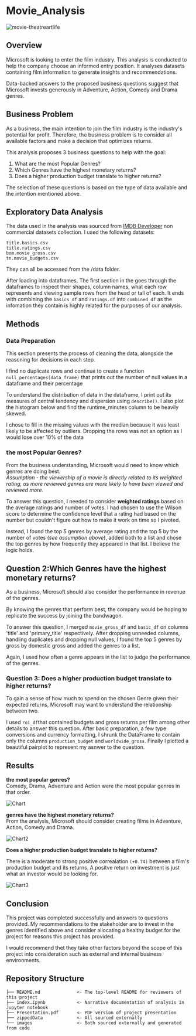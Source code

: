# Movie_Analysis



![movie-theatreartlife](images/movie-theatreartlife.gif"segment")



## Overview
Microsoft is looking to enter the film industry. This analysis is conducted to help the company choose an informed entry position. It analyses datasets containing film information to generate insights and recommendations. 

Data-backed answers to the proposed business questions suggest that Microsoft invests generously in Adventure, Action, Comedy and Drama genres.



## Business Problem
As a business, the main intention to join the film industry is the industry's potential for profit. Therefore, the business problem is to consider all available factors and make a decision that optimizes returns. 

This analysis proposes 3 business questions to help with the goal:
1. What are the most Popular Genres? 
2. Which Genres have the highest monetary returns?
3. Does a higher production budget translate to higher returns?

The selection of these questions is based on the type of data available and the intention mentioned above. 


## Exploratory Data Analysis
The data used in the analysis was sourced from [IMDB Developer](https://developer.imdb.com/non-commercial-datasets/) non commercial datasets collection. I used the following datasets:

 ```
title.basics.csv
title.ratings.csv
bom.movie_gross.csv
tn.movie_budgets.csv
```
They can all be accessed from the /data folder.


After loading into dataframes, The first section in the goes through the dataframes to inspect their shapes, column names, what each row represents and viewing sample rows from the head or tail of each. It ends with combining the `basics_df` and `ratings.df` into `combined_df` as the infomation they contain is highly related for the purposes of our analysis.

## Methods

### Data Preparation
This section presents the process of cleaning the data, alongside the reasoning for decisions in each step.


I find no duplicate rows and continue to create a function `null_percentages(data_frame)` that prints out the number of null values in a dataframe and their percentage 

To understand the distribution of data in the dataframe, I print out its measures of central tendency and dispersion using `describe()`. I also plot the histogram below and find the runtime_minutes column to be heavily skewed.

I chose to fill in the missing values with the median because it was least likely to be affected by outliers. Dropping the rows was not an option as I would lose over 10% of the data


### the most Popular Genres? 
From the business understanding, Microsoft would need to know which genres are doing best.\
*Assumption - the viewership of a movie is directly related to its weighted rating, as more reviewed genres are more likely to have been viewed and reviewed more.*

To answer this question, I needed to consider **weighted ratings** based on the average ratings and number of votes. I had chosen to use the Wilson score to determine the confidence level that a rating had based on the number but couldn't figure out how to make it work on time so I pivoted.

Instead, I found the top 5 genres by average rating and the top 5 by the number of votes (*see assumption above*), added both to a list and chose the top genres by how frequently they appeared in that list. I believe the logic holds.

## Question 2:Which Genres have the highest monetary returns?
As a business, Microsoft should also consider the performance in revenue of the genres.

By knowing the genres that perform best, the company would be hoping to replicate the success by joining the bandwagon.

To answer this question, I merged `movie_gross_df` and `basic_df` on columns 'title' and 'primary_title' respectively. After dropping unneeded columns, handling duplicates and dropping null values, I found the top 5 genres by gross by domestic gross and added the genres to a list.

Again, I used how often a genre appears in the list to judge the performance of the genres. 

### Question 3: Does a higher production budget translate to higher returns?

To gain a sense of how much to spend on the chosen Genre given their expected returns, Microsoft may want to understand the relationship between two.

I used `roi_df`that contained budgets and gross returns per film among other details  to answer this question. After basic preparation, a few type conversions and currency formatting, I shrunk the DataFrame to contain only the columns `production_budget` and `worldwide_gross`. Finally I plotted a beautiful pairplot to represent my asnwer to the question. 

## Results
**the most popular genres?**\
Comedy, Drama, Adventure and Action were the most popular genres in that order.

![Chart](images/question_1.jpg)

**genres have the highest monetary returns?**\
From the analysis, Microsoft should consider creating films in Adventure, Action, Comedy and Drama.

![Chart2](images/question_2.jpg)

**Does a higher production budget translate to higher returns?**

There is a moderate to strong positive correalation `(+0.74)` between a film's production budget and its returns. A positve return on investment is just what an investor would be looking for.

![Chart3](images/question_3.png)


## Conclusion

This project was completed successfully and answers to questions provided. My recommendations to the stakeholder are to invest in the genres identified above and consider allocating a healthy budget for the project for reasons this project has provided. 

I would recommend thet they take other factors beyond the scope of this project into consideration such as external and internal business environments.

## Repository Structure



```
├── README.md              <- The top-level README for reviewers of this project
├── index.ipynb            <- Narrative documentation of analysis in Jupyter notebook
├── Presentation.pdf       <- PDF version of project presentation
├── zippedData             <- All sourced externally
└── images                 <- Both sourced externally and generated from code
```
